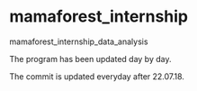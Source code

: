 # mamaforest_internship
mamaforest_internship_data_analysis

The program has been updated day by day.

The commit is updated everyday after 22.07.18.
